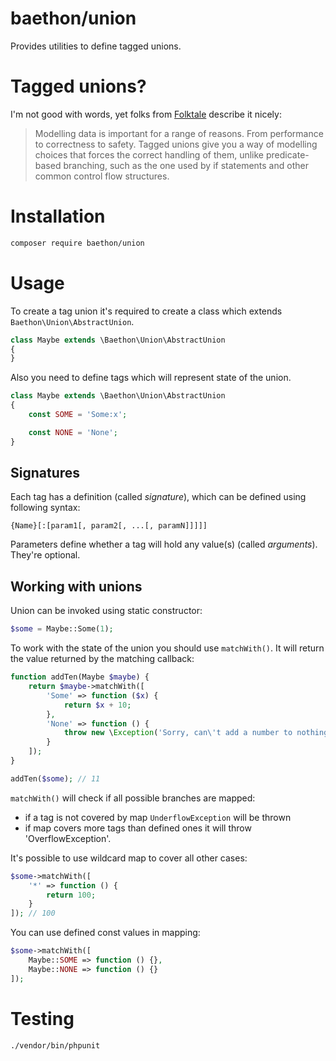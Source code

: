 # baethon/union

Provides utilities to define tagged unions.

# Tagged unions?

I'm not good with words, yet folks from [Folktale](https://folktale.origamitower.com/api/v2.1.0/en/folktale.adt.union.html) describe it nicely:

> Modelling data is important for a range of reasons. From performance to correctness to safety. Tagged unions give you a way of modelling choices that forces the correct handling of them, unlike predicate-based branching, such as the one used by if statements and other common control flow structures.

# Installation

```bash
composer require baethon/union
```

# Usage

To create a tag union it's required to create a class which extends `Baethon\Union\AbstractUnion`.

```php
class Maybe extends \Baethon\Union\AbstractUnion
{
}
```

Also you need to define tags which will represent state of the union.

```php
class Maybe extends \Baethon\Union\AbstractUnion
{
	const SOME = 'Some:x';

	const NONE = 'None';
}
```

## Signatures

Each tag has a definition (called _signature_), which can be defined using following syntax:

```
{Name}[:[param1[, param2[, ...[, paramN]]]]]
```

Parameters define whether a tag will hold any value(s) (called _arguments_). They're optional.

## Working with unions

Union can be invoked using static constructor:

```php
$some = Maybe::Some(1);
```

To work with the state of the union you should use `matchWith()`. It will return the value returned by the matching callback:

```php
function addTen(Maybe $maybe) {
	return $maybe->matchWith([
		'Some' => function ($x) {
			return $x + 10;
		},
		'None' => function () {
			throw new \Exception('Sorry, can\'t add a number to nothing');
		}
	]);
}

addTen($some); // 11
```

`matchWith()` will check if all possible branches are mapped:

* if a tag is not covered by map `UnderflowException` will be thrown
* if map covers more tags than defined ones it will throw 'OverflowException'. 

It's possible to use wildcard map to cover all other cases:

```php
$some->matchWith([
	'*' => function () {
		return 100;
	}
]); // 100
```

You can use defined const values in mapping:

```php
$some->matchWith([
	Maybe::SOME => function () {},
	Maybe::NONE => function () {}
]);
```

# Testing

```
./vendor/bin/phpunit
```
